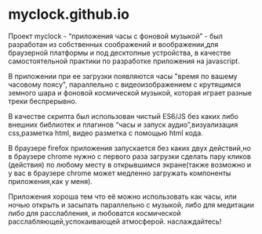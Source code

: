 # myclock.github.io


Проект myclock - “приложения часы с фоновой музыкой” - был разработан из собственных соображений и воображении,для браузерной платформы и под десктопные устройства, в качестве самостоятельной практики по разработке приложения на javascript.

В приложении при ее загрузки появляются часы "время по вашему часовому поясу", параллельно с видеоизображением с крутящимся земного шара и фоновой космической музыкой, которая играет разные треки беспрерывно.

В качестве скрипта был использован чистый ES6/JS без каких либо внешних библиотек и плагинов “часы и запуск аудио”,визуализация css,разметка html, видео разметка с помощью html кода.

В браузере firefox приложения запускается без каких двух действий,но в браузере chrome нужно с первого раза загрузки сделать пару кликов (действия) по любому месту в открывшимся экране(также возможно и у вас в браузере chrome может медленно загружать компоненты приложения,как у меня).

Приложения хороша тем что её можно использовать как часы, или ночью открыть и засыпать параллельно с музыкой, либо для медитации либо для расслабления, и любоватся космической расслабляющей,успокаивающей атмосферой. 
наслаждайтесь!
